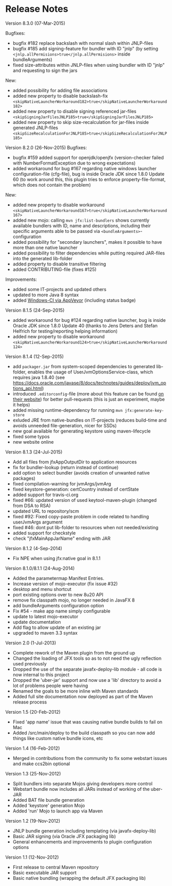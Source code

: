 Release Notes
=============

Version 8.3.0 (07-Mar-2015)

Bugfixes:
* bugfix #182 replace backslash with normal slash within JNLP-files
* bugfix #185 add signing-feature for bundler with ID "jnlp" (by setting `<jnlp.allPermisions>true</jnlp.allPermisions>` inside bundleArguments)
* fixed size-attributes within JNLP-files when using bundler with ID "jnlp" and requesting to sign the jars

New:
* added possibility for adding file associations
* added new property to disable backslash-fix `<skipNativeLauncherWorkaround182>true</skipNativeLauncherWorkaround182>`
* added new property to disable signing referenced jar-files `<skipSigningJarFilesJNLP185>true</skipSigningJarFilesJNLP185>`
* added new property to skip size-recalculation for jar-files inside generated JNLP-files `<skipSizeRecalculationForJNLP185>true</skipSizeRecalculationForJNLP185>`


Version 8.2.0 (26-Nov-2015)
Bugfixes:
* bugfix #159 added support for openjdk/openjfx (version-checker failed with NumberFormatException due to wrong expectations)
* added workaround for bug #167 regarding native windows launcher configuration-file (cfg-file), bug is inside Oracle JDK since 1.8.0 Update 60 (to work around this, this plugin tries to enforce property-file-format, which does not contain the problem)

New:
* added new property to disable workaround `<skipNativeLauncherWorkaround167>true</skipNativeLauncherWorkaround167>`
* added new mojo: calling `mvn jfx:list-bundlers` shows currently available bundlers with ID, name and descriptions, including their specific arguments able to be passed via `<bundleArguments>`-configuration
* added possibility for "secondary launchers", makes it possible to have more than one native launcher
* added possibility to filter dependencies while putting required JAR-files into the generated lib-folder
* added property to disable transitive filtering
* added CONTRIBUTING-file (fixes #125)

Improvements:
* added some IT-projects and updated others
* updated to more Java 8 syntax
* added [Windows-CI via AppVeyor](http://www.appveyor.com/) (including status badge)


Version 8.1.5 (24-Sep-2015)
* added workaround for bug #124 regarding native launcher, bug is inside Oracle JDK since 1.8.0 Update 40 (thanks to Jens Deters and Stefan Helfrich for testing/reporting helping information)
* added new property to disable workaround `<skipNativeLauncherWorkaround124>true</skipNativeLauncherWorkaround124>`


Version 8.1.4 (12-Sep-2015)
* add `packager.jar` from system-scoped dependencies to generated lib-folder, enables the usage of UserJvmOptionsService-class, which requires java 1.8.40 (see https://docs.oracle.com/javase/8/docs/technotes/guides/deploy/jvm_options_api.html)
* introduced `.editorconfig`-file (more about this feature can be found [on their website](http://editorconfig.org/)) for better pull-requests (this is just an experiment, maybe it helps)
* added missing runtime-dependency for running `mvn jfx:generate-key-store`
* exluded JRE from native-bundles on IT-projects (reduces build-time and avoids unneeded file-generation, nicer for SSDs)
* new goal available for generating keystore using maven-lifecycle
* fixed some typos
* new website online


Version 8.1.3 (24-Jul-2015)

* Add all files from jfxAppOutputDir to application resources
* fix for bundler-lookup (return instead of continue)
* add option to select bundler (avoids creation of unwanted native packages)
* fixed compilation-warning for jvmArgs/jvmArg
* fixed keystore-generation: certCountry instead of certState
* added support for travis-ci.org
* fixed #66: updated version of used keytool-maven-plugin (changed from DSA to RSA)
* updated URL to repository/scm
* fixed #92: Fixed copy-paste problem in code related to handling userJvmArgs argument
* fixed #46: dont put lib-folder to resources when not needed/existing
* added support for checkstyle
* check "jfxMainAppJarName" ending with JAR


Version 8.1.2 (4-Sep-2014)

* Fix NPE when using jfx:native goal in 8.1.1


Version 8.1.0/8.1.1 (24-Aug-2014)

* Added the parametermap Manifest Entries.
* Increase version of mojo-executor (fix issue #32) 
* desktop and menu shortcut
* port existing options over to new 8u20 API
* remove fix classpath mojo, no longer needed in JavaFX 8 
* add bundleArguments configuration option
* Fix #54 - make app name simply configurable 
* update to latest mojo-executor
* update documentation 
* Add flag to allow update of an existing jar
* upgraded to maven 3.3 syntax


Version 2.0 (1-Jul-2013)

* Complete rework of the Maven plugin from the ground up
* Changed the loading of JFX tools so as to not need the ugly reflection used previously
* Dropped the use of the separate javafx-deploy-lib module - all code is now internal to this project
* Dropped the 'uber-jar' support and now use a 'lib' directory to avoid a lot of problems people were having
* Renamed the goals to be more inline with Maven standards
* Added full site documentation now deployed as part of the Maven release process


Version 1.5 (20-Feb-2012)

* Fixed 'app name' issue that was causing native bundle builds to fail on Mac
* Added /src/main/deploy to the build classpath so you can now add things like custom native bundle icons, etc


Version 1.4 (16-Feb-2012)

* Merged in contributions from the community to fix some webstart issues and make ccs2bin optional


Version 1.3 (25-Nov-2012)

* Split bundlers into separate Mojos giving developers more control
* Webstart bundle now includes all JARs instead of working of the uber-JAR
* Added BAT file bundle generation 
* Added 'keystore' generation Mojo
* Added 'run' Mojo to launch app via Maven


Version 1.2 (19-Nov-2012)

* JNLP bundle generation including templating (via javafx-deploy-lib)
* Basic JAR signing (via Oracle JFX packaging lib)
* General enhancements and improvements to plugin configuration options


Version 1.1 (12-Nov-2012)

* First release to central Maven repository
* Basic executable JAR support
* Basic native bundling (wrapping the default JFX packaging lib)
